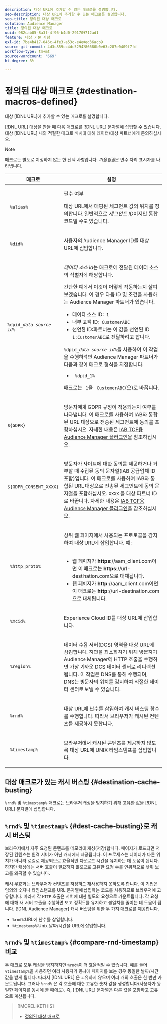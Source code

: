 ```yaml
---
description: 대상 URL에 추가할 수 있는 매크로를 설명합니다.
seo-description: 대상 URL에 추가할 수 있는 매크로를 설명합니다.
seo-title: 정의된 대상 매크로
solution: Audience Manager
title: 정의된 대상 매크로
uuid: 982cab05-8a3f-4f96-b4d0-291709712ad1
feature: 대상 기본 사항
exl-id: 7be4b417-046c-4fe3-a53c-e4e0ed36acb9
source-git-commit: 4d3c859cc4dc5294286680b0e63c287e0409f7fd
workflow-type: tm+mt
source-wordcount: '669'
ht-degree: 3%

---
```


# 정의된 대상 매크로 {#destination-macros-defined}

대상 [!DNL URL]에 추가할 수 있는 매크로를 설명합니다.

<!-- destination-macros.xml -->

[!DNL URL] 대상을 만들 때 다음 매크로를 [!DNL URL] 문자열에 삽입할 수 있습니다. 대상 [!DNL URL] 내의 적절한 매크로 배치에 대해 데이터/대상 파트너에게 문의하십시오.

>[!NOTE]
>
>매크로는 별도로 지정하지 않는 한 선택 사항입니다. *기울임꼴*&#x200B;은 변수 자리 표시자를 나타냅니다.

<table id="table_2C532EFB9DAE41B08714753EBD7DFB05"> 
 <thead> 
  <tr> 
   <th colname="col1" class="entry"> 매크로 </th> 
   <th colname="col2" class="entry"> 설명 </th> 
  </tr> 
 </thead>
 <tbody> 
  <tr> 
   <td colname="col1"> <p> <code> %alias%</code> </p> </td> 
   <td colname="col2"> <p>필수 여부. </p> <p>대상 URL에서 매핑된 세그먼트 값의 위치를 정의합니다. 일반적으로 <i>세그먼트 ID</i>이지만 통합 코드일 수도 있습니다. </p> </td> 
  </tr> 
  <tr> 
   <td colname="col1"> <p> <code> %did%</code> </p> </td> 
   <td colname="col2"> <p>사용자의 <span class="keyword"> Audience Manager</span> ID를 대상 URL에 삽입합니다. </p> </td> 
  </tr> 
  <tr> 
   <td colname="col1"> <p> <code>%dpid_<i>data source id</i>%</code> </p> </td> 
   <td colname="col2"> <p><i>데이터 소스 id</i>는 매크로에 전달된 데이터 소스의 식별자에 해당합니다. </p> <p>간단한 예에서 이것이 어떻게 작동하는지 살펴보겠습니다. 이 경우 다음 ID 및 조건을 사용하는 <span class="keyword"> Audience Manager</span> 파트너가 있습니다. </p> 
    <ul id="ul_697508B437EB4090B121AFA5D519AFBE"> 
     <li id="li_32D9F72A7D1543A892DC7E1529E98A96">데이터 소스 ID:<code> 1</code> </li> 
     <li id="li_099F5B63D2244B5AADA9B26CB6152E6B">내부 고객 ID:<code> CustomerABC</code> </li> 
     <li id="li_0D9FE501C16444DDB388C8E934E5A8C6">선언된 ID:파트너는 이 값을 선언된 ID <code> 1:CustomerABC</code>로 전달하려고 합니다. </li> 
    </ul> <p><code>%dpid_<i>data source id</i>%</code>을 사용하여 이 작업을 수행하려면 <span class="keyword"> Audience Manager</span> 파트너가 다음과 같이 매크로 형식을 지정합니다. </p> 
    <ul class="simplelist"> 
     <li> <code> %dpid_1%</code> </li> 
    </ul> <p>매크로는 <code> 1</code>을 <code> CustomerABC</code>(으)로 바꿉니다. </p> </td> 
  </tr> 
  <tr>
    <td><p><code>${GDPR}</code></p></td>
    <td><p>방문자에게 GDPR 규정이 적용되는지 여부를 나타냅니다. 이 매크로를 사용하여 IAB와 통합된 URL 대상으로 전송된 세그먼트에 동의를 포함하십시오. 자세한 내용은 <a href="../../overview/data-security-and-privacy/aam-iab-plugin.md">IAB TCF용 Audience Manager 플러그인</a>을 참조하십시오.</p></td>
  </tr>
   <tr>
    <td><code>${GDPR_CONSENT_XXXX}</code></p></td>
    <td><p>방문자가 사이트에 대한 동의를 제공하거나 거부할 때 수집된 동의 문자열(IAB 공급업체 ID 포함)입니다. 이 매크로를 사용하여 IAB와 통합된 URL 대상으로 전송된 세그먼트에 동의 문자열을 포함하십시오. <code>XXXX</code> 을 대상 파트너 ID로 바꿉니다. 자세한 내용은 <a href="../../overview/data-security-and-privacy/aam-iab-plugin.md">IAB TCF용 Audience Manager 플러그인</a>을 참조하십시오. </p></td>
  </tr>
  <tr> 
   <td colname="col1"> <p><code> %http_proto%</code> </p> </td> 
   <td colname="col2"> <p>상위 웹 페이지에서 사용되는 프로토콜을 감지하여 대상 URL에 삽입합니다. 예:
     <br> 
     <ul id="ul_026F56EC46E94D9EB1153557C0F65325"> 
      <li id="li_B41EF140CC274CB68FE7213DD8B908C0">웹 페이지가 <b>https</b>://aam_client.com이면 이 매크로는 <b>https</b>://url-destination.com으로 대체됩니다. </li> 
      <li id="li_BDCD6EA69B004A92BA6981952341BD77">웹 페이지가 <b>http</b>://aam_client.com이면 이 매크로는 <b>http</b>://url-destination.com으로 대체됩니다. </li> 
     </ul> </p> </td> 
  </tr> 
  <tr> 
   <td colname="col1"> <p><code> %mcid%</code> </p> </td> 
   <td colname="col2"> <p><span class="keyword"> Experience Cloud</span> ID를 대상 URL에 삽입합니다. </p> </td> 
  </tr> 
  <tr> 
   <td colname="col1"> <p><code> %region%</code> </p> </td> 
   <td colname="col2"> <p><span class="wintitle"> 데이터 수집 서버(DCS)</span> 영역을 대상 URL에 삽입합니다. 지연을 최소화하기 위해 방문자가 <span class="keyword"> Audience Manager</span>에 HTTP 호출을 수행하면 가장 가까운 <span class="wintitle"> DCS</span> 데이터 센터로 리디렉션됩니다. 이 작업은 DNS를 통해 수행되며, DNS는 방문자의 위치를 감지하여 적절한 데이터 센터로 보낼 수 있습니다. </p> </td> 
  </tr> 
  <tr> 
   <td colname="col1"> <p> <code> %rnd%</code> </p> </td> 
   <td colname="col2"> <p>대상 URL에 난수를 삽입하여 캐시 버스팅 함수를 수행합니다. 따라서 브라우저가 캐시된 컨텐츠를 제공하지 못합니다. </p> </td> 
  </tr> 
  <tr> 
   <td colname="col1"> <p> <code> %timestamp%</code> </p> </td> 
   <td colname="col2"> <p>브라우저에서 캐시된 콘텐츠를 제공하지 않도록 대상 URL에 UNIX 타임스탬프를 삽입합니다. </p> </td> 
  </tr> 
 </tbody> 
</table>

## 대상 매크로가 있는 캐시 버스팅 {#destination-cache-busting}

`%rnd%` 및 `%timestamp%` 매크로는 브라우저 캐싱을 방지하기 위해 고유한 값을 [!DNL URL] 문자열에 삽입합니다.

## `%rnd%` 및 `%timestamp%` {#dest-cache-busting}로 캐시 버스팅

<!-- c_dest_cache_busting.xml -->

브라우저에서 자주 요청된 콘텐츠를 메모리에 캐싱(저장)합니다. 페이지가 로드되면 저장된 컨텐츠는 원격 서버가 아닌 캐시에서 제공됩니다. 이 프로세스는 데이터가 다른 위치가 아니라 로컬로 제공되므로 효율적인 다운로드 시간을 유지하는 데 도움이 됩니다. 하지만 캐싱에는 서버 호출이 필요하지 않으므로 고유한 요청 수를 인위적으로 낮춰 보고를 왜곡할 수 있습니다.

캐시 무효화는 브라우저가 컨텐츠를 저장하고 재사용하지 못하도록 합니다. 이 기법은 임의의 숫자나 타임스탬프를 URL 문자열에 삽입하는 코드를 사용하므로 브라우저에 고유합니다. 따라서 각 `HTTP` 호출은 서버에 대한 별도의 요청으로 카운트됩니다. 각 요청에 대해 새 서버 호출을 수행하면 보고 정확도를 유지하고 불일치를 줄이는 데 도움이 됩니다. [!DNL Audience Manager] 캐시 버스팅을 위한 두 가지 매크로를 제공합니다.

* `%rnd%`:URL에 난수를 삽입합니다.
* `%timestamp%`:Unix 날짜/시간을 URL에 삽입합니다.

## `%rnd%` 및 `%timestamp%` {#compare-rnd-timestamp} 비교

두 매크로 모두 캐싱을 방지하지만 `%rnd%`이 더 효율적일 수 있습니다. 예를 들어 `%timestamp%`을 사용하면 여러 사용자가 동시에 페이지를 보는 경우 동일한 날짜/시간 값을 받게 됩니다. 따라서 [!DNL URL] 은 고유하지 않으며 여러 개의 호출은 한 번만 카운트됩니다. 그러나 `%rnd%` 은 각 호출에 대한 고유한 숫자 값을 생성합니다(사용자가 동일한 페이지를 동시에 볼 때에도). 즉, [!DNL URL] 문자열은 다른 값을 포함하고 고유으로 계산됩니다.

>[!MORELIKETHIS]
>
>* [정의된 대상 매크로](../../features/destinations/destination-macros.md#destination-macros-defined)

